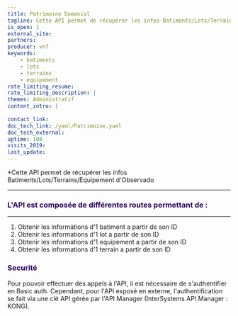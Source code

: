 ```yaml
---
title: Patrimoine Domanial
tagline: Cette API permet de récupérer les infos Batiments/Lots/Terrains/Equipement d'Observado
is_open: 1
external_site: 
partners:
producer: vnf
keywords:
    - batiments
    - lots
    - terrains
    - equipement
rate_limiting_resume: 
rate_limiting_description: |
themes: Administratif  
content_intro: | 
   
contact_link: 
doc_tech_link: /yaml/Patrimoine.yaml
doc_tech_external: 
uptime: 100
visits_2019: 
last_update: 
---
```

*Cette API permet de récupérer les infos Batiments/Lots/Terrains/Equipement d'Observado

---
### <font color=#28005F>L'API est composée de différentes routes permettant de  :</font>
---
1. Obtenir les informations d'1 batiment a partir de son ID
2. Obtenir les informations d'1 lot a partir de son ID
3. Obtenir les informations d'1 equipement a partir de son ID
4. Obtenir les informations d'1 terrain a partir de son ID

### <font color=#28005F>Securité</font>

Pour pouvoir effectuer des appels à l'API, il est nécessaire de s'authentifier en Basic auth.
Cependant, pour l'API exposé en externe, l'authentification se fait via une clé API gérée par l'API Manager (InterSystems API Manager : KONG).